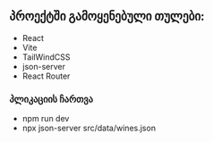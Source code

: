 ## პროექტში გამოყენებული თულები:
- React
- Vite
- TailWindCSS
- json-server
- React Router

### პლიკაციის ჩართვა
- npm run dev
- npx json-server src/data/wines.json
